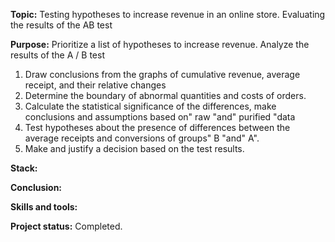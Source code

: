 __Topic:__ Testing hypotheses to increase revenue in an online store. Evaluating the results of the AB test

__Purpose:__ 
Prioritize a list of hypotheses to increase revenue.
Analyze the results of the A / B test
1. Draw conclusions from the graphs of cumulative revenue, average receipt, and their relative changes
2. Determine the boundary of abnormal quantities and costs of orders.
3. Calculate the statistical significance of the differences, make conclusions and assumptions based on" raw "and" purified "data 
4. Test hypotheses about the presence of differences between the average receipts and conversions of groups" B "and" A".
5. Make and justify a decision based on the test results.

__Stack:__

__Conclusion:__ 

__Skills and tools:__ 

__Project status:__ Completed.


